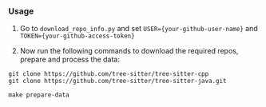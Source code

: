 ### Usage

1. Go to ```download_repo_info.py``` and set ```USER={your-github-user-name}``` and ```TOKEN={your-github-access-token}```

2. Now run the following commands to download the required repos, prepare and process the data:

```
git clone https://github.com/tree-sitter/tree-sitter-cpp
git clone https://github.com/tree-sitter/tree-sitter-java.git

make prepare-data
```
